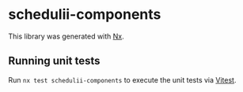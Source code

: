 # schedulii-components

This library was generated with [Nx](https://nx.dev).

## Running unit tests

Run `nx test schedulii-components` to execute the unit tests via [Vitest](https://vitest.dev/).
